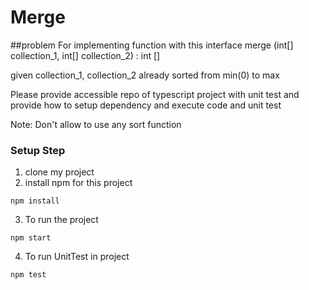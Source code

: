 # Merge
##problem
For implementing function with this interface
    merge (int[] collection_1, int[] collection_2) : int []

given
     collection_1, collection_2 already sorted from min(0) to max

Please provide accessible repo of typescript project with unit test
and provide how to setup dependency and execute code and unit test

Note: Don't allow to use any sort function
### Setup Step
1. clone my project<br/>
2. install npm for this project
```
npm install
```
3. To run the project
```
npm start
```
4. To run UnitTest in project
```
npm test
```
